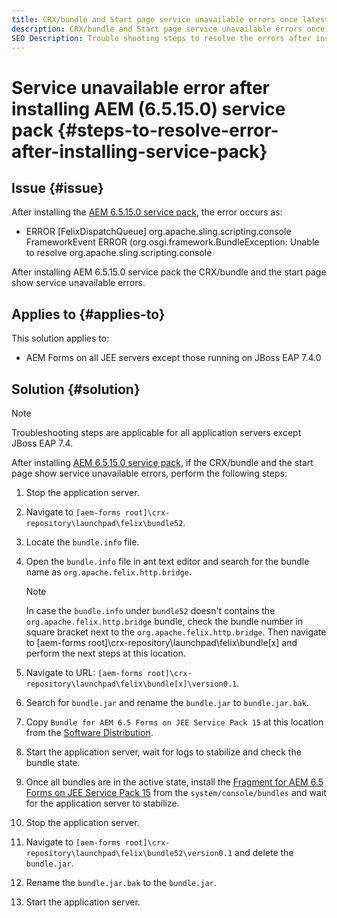```yaml
---
title: CRX/bundle and Start page service unavailable errors once latest 6.5.15.0 service pack is installed
description: CRX/bundle and Start page service unavailable errors once latest 6.5.15.0 service pack is installed
SEO Description: Trouble shooting steps to resolve the errors after installing latest 6.5.15.0 service pack
---
```


# Service unavailable error after installing AEM (6.5.15.0) service pack {#steps-to-resolve-error-after-installing-service-pack}

## Issue {#issue}

After installing the [AEM 6.5.15.0 service pack](https://experience.adobe.com/#/downloads/content/software-distribution/en/aem.html?package=/content/software-distribution/en/details.html/content/dam/aem/public/adobe/packages/cq650/servicepack/aem-service-pkg-6.5.15.0.zip), the error occurs as:
* ERROR [FelixDispatchQueue] org.apache.sling.scripting.console FrameworkEvent ERROR (org.osgi.framework.BundleException: Unable to resolve org.apache.sling.scripting.console

After installing AEM 6.5.15.0 service pack the CRX/bundle and the start page show service unavailable errors.

## Applies to {#applies-to}

This solution applies to:
* AEM Forms on all JEE servers except those running on JBoss EAP 7.4.0

## Solution {#solution}

>[!NOTE]
>
>Troubleshooting steps are applicable for all application servers except JBoss EAP 7.4.

After installing [AEM 6.5.15.0 service pack](https://experience.adobe.com/#/downloads/content/software-distribution/en/aem.html?package=/content/software-distribution/en/details.html/content/dam/aem/public/adobe/packages/cq650/servicepack/aem-service-pkg-6.5.15.0.zip), if the CRX/bundle and the start page show service unavailable errors, perform the following steps:

1. Stop the application server.
1. Navigate to `[aem-forms root]\crx-repository\launchpad\felix\bundle52`.
1. Locate the `bundle.info` file.
1. Open the `bundle.info` file in ant text editor and search for the bundle name as `org.apache.felix.http.bridge`.

   >[!NOTE] 
   >
   >In case the `bundle.info` under `bundle52` doesn't contains the `org.apache.felix.http.bridge` bundle, check the bundle number in square bracket next to the `org.apache.felix.http.bridge`. Then navigate to [aem-forms root]\crx-repository\launchpad\felix\bundle[x] and perform the next steps at this location.

1. Navigate to URL: `[aem-forms root]\crx-repository\launchpad\felix\bundle[x]\version0.1`.
1. Search for `bundle.jar` and rename the `bundle.jar` to `bundle.jar.bak`.
1. Copy `Bundle for AEM 6.5 Forms on JEE Service Pack 15` at this location from the [Software Distribution](https://experience.adobe.com/#/downloads/content/software-distribution/en/aem.html?package=/content/software-distribution/en/details.html/content/dam/aem/public/adobe/packages/cq650/featurepack/bundle.jar).
1. Start the application server, wait for logs to stabilize and check the bundle state.
1. Once all bundles are in the active state, install the [Fragment for AEM 6.5 Forms on JEE Service Pack 15](https://experience.adobe.com/#/downloads/content/software-distribution/en/aem.html?package=/content/software-distribution/en/details.html/content/dam/aem/public/adobe/packages/cq650/featurepack/org.apache.felix.http.servlet-api-1.2.0_fragment_full.jar) from the `system/console/bundles` and wait for the application server to stabilize.
1. Stop the application server.
1. Navigate to `[aem-forms root]\crx-repository\launchpad\felix\bundle52\version0.1` and delete the `bundle.jar`.
1. Rename the `bundle.jar.bak` to the `bundle.jar`. 
1. Start the application server. 